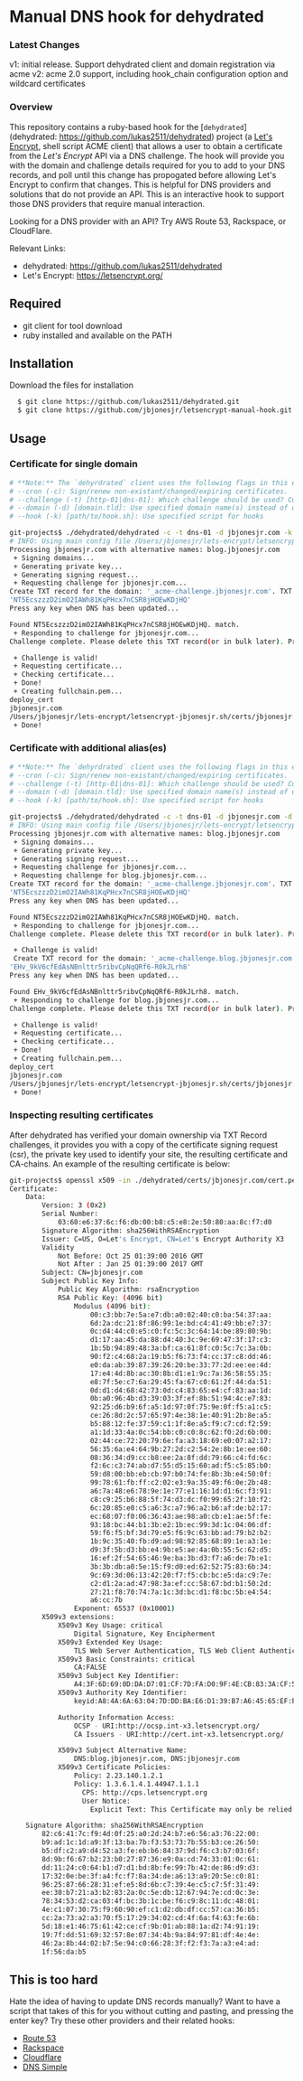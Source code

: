 # Manual DNS hook for dehydrated

### Latest Changes
v1: initial release. Support dehydrated client and domain registration via acme
v2: acme 2.0 support, including hook_chain configuration option and wildcard certificates

### Overview

This repository contains a ruby-based hook for the [`dehydrated`](dehydrated: https://github.com/lukas2511/dehydrated) project (a [Let's Encrypt](https://letsencrypt.org/), shell script ACME client) that allows a user to obtain a certificate from the _Let's Encrypt_ API via a DNS challenge. The hook will provide you with the domain and challenge details required for you to add to your DNS records, and poll until this change has propogated before allowing Let's Encrypt to confirm that changes. This is helpful for DNS providers and solutions that do not provide an API. This is an interactive hook to support those DNS providers that require manual interaction.

Looking for a DNS provider with an API? Try AWS Route 53, Rackspace, or CloudFlare.

Relevant Links:
* dehydrated: https://github.com/lukas2511/dehydrated
* Let's Encrypt: https://letsencrypt.org/

## Required
* git client for tool download
* ruby installed and available on the PATH

## Installation
Download the files for installation

``` bash
  $ git clone https://github.com/lukas2511/dehydrated.git
  $ git clone https://github.com/jbjonesjr/letsencrypt-manual-hook.git dehydrated/hooks/manual
```

## Usage
### Certificate for single domain 
``` bash
# **Note:** The `dehyrdrated` client uses the following flags in this example
# --cron (-c): Sign/renew non-existant/changed/expiring certificates. 
# --challenge (-t) [http-01|dns-01]: Which challenge should be used? Currently http-01 and dns-01 are supported 
# --domain (-d) [domain.tld]: Use specified domain name(s) instead of domains.txt entry (one certificate!) 
# --hook (-k) [path/to/hook.sh]: Use specified script for hooks

git-projects$ ./dehydrated/dehydrated -c -t dns-01 -d jbjonesjr.com -k ./dehydrated/hooks/manual/manual_hook.rb
# INFO: Using main config file /Users/jbjonesjr/lets-encrypt/letsencrypt-jbjonesjr.sh/config.sh
Processing jbjonesjr.com with alternative names: blog.jbjonesjr.com
 + Signing domains...
 + Generating private key...
 + Generating signing request...
 + Requesting challenge for jbjonesjr.com...
Create TXT record for the domain: '_acme-challenge.jbjonesjr.com'. TXT record:
'NT5EcszzzD2imO2IAWh81KqPHcx7nCSR8jHOEwKDjHQ'
Press any key when DNS has been updated...

Found NT5EcszzzD2imO2IAWh81KqPHcx7nCSR8jHOEwKDjHQ. match.
 + Responding to challenge for jbjonesjr.com...
Challenge complete. Please delete this TXT record(or in bulk later). Press any key when DNS has been updated...

 + Challenge is valid!
 + Requesting certificate...
 + Checking certificate...
 + Done!
 + Creating fullchain.pem...
deploy_cert
jbjonesjr.com
/Users/jbjonesjr/lets-encrypt/letsencrypt-jbjonesjr.sh/certs/jbjonesjr.com/cert.pem
 + Done!
```

### Certificate with additional alias(es)
``` bash
# **Note:** The `dehyrdrated` client uses the following flags in this example
# --cron (-c): Sign/renew non-existant/changed/expiring certificates. 
# --challenge (-t) [http-01|dns-01]: Which challenge should be used? Currently http-01 and dns-01 are supported 
# --domain (-d) [domain.tld]: Use specified domain name(s) instead of domains.txt entry (one certificate!) 
# --hook (-k) [path/to/hook.sh]: Use specified script for hooks

git-projects$ ./dehydrated/dehydrated -c -t dns-01 -d jbjonesjr.com -d blog.jbjonesjr.com -k ./dehydrated/hooks/manual/manual_hook.rb
# INFO: Using main config file /Users/jbjonesjr/lets-encrypt/letsencrypt-jbjonesjr.sh/config.sh
Processing jbjonesjr.com with alternative names: blog.jbjonesjr.com
 + Signing domains...
 + Generating private key...
 + Generating signing request...
 + Requesting challenge for jbjonesjr.com...
 + Requesting challenge for blog.jbjonesjr.com...
Create TXT record for the domain: '_acme-challenge.jbjonesjr.com'. TXT record:
'NT5EcszzzD2imO2IAWh81KqPHcx7nCSR8jHOEwKDjHQ'
Press any key when DNS has been updated...

Found NT5EcszzzD2imO2IAWh81KqPHcx7nCSR8jHOEwKDjHQ. match.
 + Responding to challenge for jbjonesjr.com...
Challenge complete. Please delete this TXT record(or in bulk later). Press any key when DNS has been updated...

 + Challenge is valid!
 Create TXT record for the domain: '_acme-challenge.blog.jbjonesjr.com'. TXT record:
'EHv_9kV6cfEdAsNBnlttr5ribvCpNqQRf6-R0kJLrh8'
Press any key when DNS has been updated...

Found EHv_9kV6cfEdAsNBnlttr5ribvCpNqQRf6-R0kJLrh8. match.
 + Responding to challenge for blog.jbjonesjr.com...
Challenge complete. Please delete this TXT record(or in bulk later). Press any key when DNS has been updated...

 + Challenge is valid!
 + Requesting certificate...
 + Checking certificate...
 + Done!
 + Creating fullchain.pem...
deploy_cert
jbjonesjr.com
/Users/jbjonesjr/lets-encrypt/letsencrypt-jbjonesjr.sh/certs/jbjonesjr.com/cert.pem
 + Done!
```

### Inspecting resulting certificates
After dehydrated has verified your domain ownership via TXT Record challenges, it provides you with a copy of the certificate signing request (csr), the private key used to identify your site, the resulting certificate and CA-chains. An example of the resulting certificate is below:
``` bash
git-projects$ openssl x509 -in ./dehydrated/certs/jbjonesjr.com/cert.pem -noout -text
Certificate:
    Data:
        Version: 3 (0x2)
        Serial Number:
            03:60:e6:37:6c:f6:db:00:b8:c5:e8:2e:50:80:aa:8c:f7:d0
        Signature Algorithm: sha256WithRSAEncryption
        Issuer: C=US, O=Let's Encrypt, CN=Let's Encrypt Authority X3
        Validity
            Not Before: Oct 25 01:39:00 2016 GMT
            Not After : Jan 25 01:39:00 2017 GMT
        Subject: CN=jbjonesjr.com
        Subject Public Key Info:
            Public Key Algorithm: rsaEncryption
            RSA Public Key: (4096 bit)
                Modulus (4096 bit):
                    00:c3:bb:7e:5a:e7:db:a0:02:40:c0:ba:54:37:aa:
                    6d:2a:dc:21:8f:86:99:1e:bd:c4:41:49:bb:e7:37:
                    0c:d4:44:c0:e5:c0:fc:5c:3c:64:14:be:89:80:9b:
                    d1:17:aa:45:da:88:d4:40:3c:9e:69:47:3f:17:c3:
                    1b:5b:94:89:48:3a:bf:ca:61:8f:c0:5c:7c:3a:0b:
                    90:f2:c4:68:2a:19:b5:f6:73:f4:cc:37:c8:dd:46:
                    e0:da:ab:39:87:39:26:20:be:33:77:2d:ee:ee:4d:
                    17:e4:4d:8b:ac:30:8b:d1:e1:9c:7a:36:58:55:35:
                    e8:7f:5e:c7:6a:29:45:fa:67:c0:61:2f:44:da:51:
                    0d:d1:d4:68:42:73:0d:c4:83:65:e4:cf:83:aa:1d:
                    0b:a0:96:4b:d3:39:03:3f:ef:8b:51:94:4c:e7:83:
                    92:25:d6:b9:6f:a5:1d:97:0f:75:9e:0f:f5:a1:c5:
                    ce:26:8d:2c:57:65:97:4e:38:1e:40:91:2b:8e:a5:
                    b5:88:12:fe:37:59:c1:1f:8e:a5:f9:c7:cd:f2:59:
                    a1:1d:33:4a:0c:54:bb:c0:c0:8c:62:f0:2d:6b:00:
                    02:44:ce:72:20:79:6e:fa:a3:18:69:e0:07:a2:17:
                    56:35:6a:e4:64:9b:27:2d:c2:54:2e:8b:1e:ee:60:
                    08:36:34:d9:cc:b8:ee:2a:8f:dd:79:66:c4:fd:6c:
                    f2:6c:c3:74:ab:d7:55:d5:15:60:ad:f5:c5:85:b0:
                    59:d8:00:bb:eb:cb:97:b0:74:fe:8b:3b:e4:50:0f:
                    99:78:61:fb:ff:c2:02:e3:9a:35:49:f6:0e:2b:48:
                    a6:7a:48:e6:78:9e:1e:77:e1:16:1d:d1:6c:f3:91:
                    c8:c9:25:b6:88:5f:74:d3:dc:f0:99:65:2f:10:f2:
                    6c:20:85:e0:c5:a6:3c:a7:96:a2:b6:af:de:b2:17:
                    ec:68:07:f0:06:36:43:ae:98:a0:cb:e1:ae:5f:fe:
                    93:18:bc:44:b1:3b:e2:1b:ec:99:3d:1c:04:06:df:
                    59:f6:f5:bf:3d:79:e5:f6:9c:63:bb:ad:79:b2:b2:
                    1b:9c:35:40:fb:d9:ad:98:92:85:68:89:1e:a3:1e:
                    d9:3f:5b:d3:bb:e4:9b:e5:ae:4a:0b:55:5c:62:d5:
                    16:ef:2f:54:65:46:9e:ba:3b:d3:f7:a6:de:7b:e1:
                    3b:3b:db:a0:5e:15:f9:d0:ed:62:52:75:83:6b:34:
                    9c:69:3d:06:13:42:20:f7:f5:cb:bc:e5:da:c9:7e:
                    c2:d1:2a:ad:47:98:3a:ef:cc:58:67:bd:b1:50:2d:
                    27:21:f8:70:74:7a:1c:3d:bc:d1:f8:bc:5b:e4:54:
                    a6:cc:7b
                Exponent: 65537 (0x10001)
        X509v3 extensions:
            X509v3 Key Usage: critical
                Digital Signature, Key Encipherment
            X509v3 Extended Key Usage:
                TLS Web Server Authentication, TLS Web Client Authentication
            X509v3 Basic Constraints: critical
                CA:FALSE
            X509v3 Subject Key Identifier:
                A4:3F:6D:69:0D:DA:D7:01:CF:7D:FA:D0:9F:4E:CB:83:3A:CF:59:3A
            X509v3 Authority Key Identifier:
                keyid:A8:4A:6A:63:04:7D:DD:BA:E6:D1:39:B7:A6:45:65:EF:F3:A8:EC:A1

            Authority Information Access:
                OCSP - URI:http://ocsp.int-x3.letsencrypt.org/
                CA Issuers - URI:http://cert.int-x3.letsencrypt.org/

            X509v3 Subject Alternative Name:
                DNS:blog.jbjonesjr.com, DNS:jbjonesjr.com
            X509v3 Certificate Policies:
                Policy: 2.23.140.1.2.1
                Policy: 1.3.6.1.4.1.44947.1.1.1
                  CPS: http://cps.letsencrypt.org
                  User Notice:
                    Explicit Text: This Certificate may only be relied upon by Relying Parties and only in accordance with the Certificate Policy found at https://letsencrypt.org/repository/

    Signature Algorithm: sha256WithRSAEncryption
        82:c6:41:7c:f9:4d:0f:25:a0:2d:24:b7:e6:56:a3:76:22:00:
        b9:ad:1c:1d:a9:3f:13:ba:7b:f3:53:73:7b:55:b3:ce:26:50:
        b5:df:c2:a9:d4:52:a3:fe:eb:b6:84:37:9d:f6:c3:b7:03:6f:
        8d:9b:f6:67:b2:23:b0:27:87:36:e9:0a:cd:74:33:01:0c:61:
        dd:11:24:c0:64:b1:d7:d1:bd:8b:fe:99:7b:42:de:86:d9:d3:
        17:32:0e:be:3f:a4:fc:f7:8a:34:de:a6:13:a9:20:5e:c0:81:
        96:25:87:66:28:31:ef:e5:8d:6b:c7:39:4e:c5:c7:5f:31:49:
        ee:30:b7:21:a3:b2:83:2a:0c:5e:db:12:67:94:7e:cd:0c:3e:
        78:34:53:d2:ca:03:4f:bc:3b:1c:be:f6:c9:8c:11:dc:48:01:
        4e:c1:07:30:75:f9:60:90:ef:c1:d2:db:df:cc:57:ca:36:b5:
        cc:2a:73:a2:a3:70:f5:17:29:34:02:cd:4f:6a:f4:63:fe:6b:
        5d:18:e1:46:75:61:42:ce:cf:9b:01:ab:88:1a:d2:74:91:19:
        19:7f:dd:51:69:32:57:8e:07:34:4b:9a:84:97:81:df:4e:4e:
        46:2a:8b:44:02:b7:5e:94:c0:66:28:3f:f2:f3:7a:a3:e4:ad:
        1f:56:da:b5
```

## This is too hard
Hate the idea of having to update DNS records manually? Want to have a script that takes of this for you without cutting and pasting, and pressing the enter key? Try these other providers and their related hooks:
* [Route 53](https://gist.github.com/asimihsan/d8d8f0f10bdc85fc6f8a)
* [Rackspace](https://github.com/major/letsencrypt-rackspace-hook/)
* [Cloudflare](https://github.com/kappataumu/letsencrypt-cloudflare-hook)
* [DNS Simple](https://github.com/danp/letsencrypt-dnsimple)

